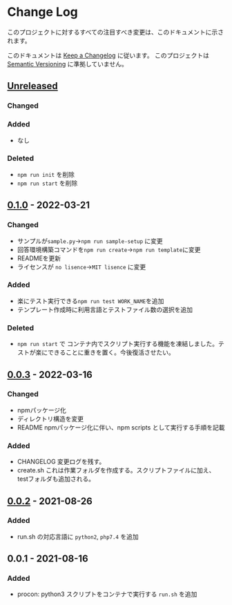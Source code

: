 # Change Log
このプロジェクトに対するすべての注目すべき変更は、このドキュメントに示されます。

このドキュメントは [Keep a Changelog](http://keepachangelog.com/) に従います。
このプロジェクトは [Semantic Versioning](http://semver.org/) に準拠していません。

## [Unreleased]
### Changed
### Added
- なし
### Deleted
- `npm run init` を削除
- `npm run start` を削除
## [0.1.0] - 2022-03-21
### Changed
- サンプルが`sample.py`→`npm run sample-setup` に変更
- 回答環境構築コマンドを`npm run create`→`npm run template`に変更
- READMEを更新
- ライセンスが `no lisence`→`MIT lisence` に変更
### Added
- 楽にテスト実行できる`npm run test WORK_NAME`を追加
- テンプレート作成時に利用言語とテストファイル数の選択を追加

### Deleted
- `npm run start` で コンテナ内でスクリプト実行する機能を凍結しました。テストが楽にできることに重きを置く。今後復活させたい。

## [0.0.3] - 2022-03-16
### Changed
- npmパッケージ化
- ディレクトリ構造を変更
- README npmパッケージ化に伴い、npm scripts として実行する手順を記載
### Added
- CHANGELOG 変更ログを残す。
- create.sh これは作業フォルダを作成する。スクリプトファイルに加え、testフォルダも追加される。
## [0.0.2] - 2021-08-26
### Added
- run.sh の対応言語に `python2`, `php7.4` を追加
## 0.0.1 - 2021-08-16
### Added
- procon: python3 スクリプトをコンテナで実行する `run.sh` を追加

[Unreleased]: https://github.com/ken-ty/procon/compare/v0.1.0...HEAD?w=1
[0.1.0]: https://github.com/ken-ty/procon/compare/v0.0.3...v0.1.0?w=1
[0.0.3]: https://github.com/ken-ty/procon/compare/v0.0.2...v0.0.3?w=1
[0.0.2]: https://github.com/ken-ty/procon/compare/v0.0.1...v0.0.2?w=1
